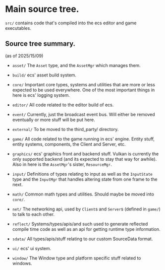 # Main source tree.

`src/` contains code that's compiled into the ecs editor and game executables. 

## Source tree summary.
(as of 2025/15/09)

* `asset/`
  The `Asset` type, and the `AssetMgr` which manages them.

* `build/`
  ecs' asset build system.

* `core/`
  Important core types, systems and utilities that are more or less expected
  to be used everywhere. One of the most important things in here is ecs'
  logging system.

* `editor/`
  All code related to the editor build of ecs.

* `event/`
  Currently, just the broadcast event bus. Will either be removed eventually
  or more stuff will be put here.

* `external/`
  To be moved to the third_party/ directory.

* `game/`
  All code related to the game running in ecs' engine. Entity stuff, 
  entity systems, components, the Client and Server, etc.

* `graphics/`
  ecs' graphics front and backend stuff. Vulkan is currently the only supported
  backend (and its expected to stay that way for awhile).
  Also in here is the `AssetMgr`'s sister, `ResourceMgr`.

* `input/`
  Definitions of types relating to input as well as the `InputState` type
  and the `InputMgr` that handles altering state from one frame to the next.

* `math/`
  Common math types and utilities. Should maybe be moved into `core/`.

* `net/`
  The networking api, used by `Client`s and `Server`s (defined in `game/`) to
  talk to each other.

* `reflect/`
  Systems/types/apis/and such used to generate reflected compile time code
  as well as an api for getting runtime type information.

* `sdata/`
  All types/apis/stuff relating to our custom SourceData format.

* `ui/`
  ecs' ui system.

* `window/`
  The Window type and platform specific stuff related to windows.
